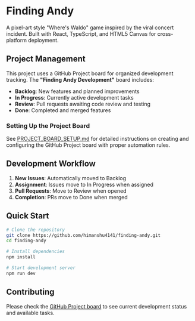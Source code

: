 # Finding Andy

A pixel-art style "Where's Waldo" game inspired by the viral concert incident. Built with React, TypeScript, and HTML5 Canvas for cross-platform deployment.

## Project Management

This project uses a GitHub Project board for organized development tracking. The **"Finding Andy Development"** board includes:

- **Backlog**: New features and planned improvements
- **In Progress**: Currently active development tasks  
- **Review**: Pull requests awaiting code review and testing
- **Done**: Completed and merged features

### Setting Up the Project Board

See [PROJECT_BOARD_SETUP.md](./PROJECT_BOARD_SETUP.md) for detailed instructions on creating and configuring the GitHub Project board with proper automation rules.

## Development Workflow

1. **New Issues**: Automatically moved to Backlog
2. **Assignment**: Issues move to In Progress when assigned
3. **Pull Requests**: Move to Review when opened
4. **Completion**: PRs move to Done when merged

## Quick Start

```bash
# Clone the repository
git clone https://github.com/himanshu4141/finding-andy.git
cd finding-andy

# Install dependencies
npm install

# Start development server
npm run dev
```

## Contributing

Please check the [GitHub Project board](https://github.com/himanshu4141/finding-andy/projects) to see current development status and available tasks.
